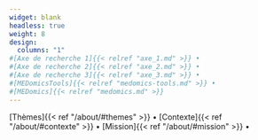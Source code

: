 ```yaml
---
widget: blank
headless: true
weight: 8
design:
  columns: "1"  
#[Axe de recherche 1]{{< relref "axe_1.md" >}} • 
#[Axe de recherche 2]{{< relref "axe_2.md" >}} • 
#[Axe de recherche 3]{{< relref "axe_3.md" >}} • 
#[MEDomicsTools]{{< relref "medomics-tools.md" >}} • 
#[MEDomics]{{< relref "medomics.md" >}}
---
```


[Thèmes]{{< ref "/about/#themes" >}} • 
[Contexte]{{< ref "/about/#contexte" >}} • 
[Mission]{{< ref "/about/#mission" >}} • 

